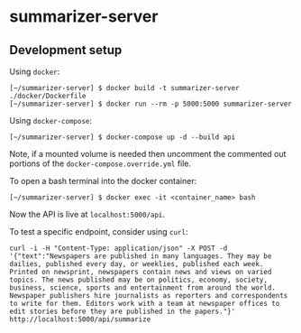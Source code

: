 # summarizer-server

## Development setup

Using `docker`:
```shell
[~/summarizer-server] $ docker build -t summarizer-server ./docker/Dockerfile
[~/summarizer-server] $ docker run --rm -p 5000:5000 summarizer-server
```

Using `docker-compose`:
```shell
[~/summarizer-server] $ docker-compose up -d --build api
```

Note, if a mounted volume is needed then uncomment the commented out portions of the `docker-compose.override.yml` file.

To open a bash terminal into the docker container:
```shell
[~/summarizer-server] $ docker exec -it <container_name> bash
```

Now the API is live at `localhost:5000/api`.

To test a specific endpoint, consider using `curl`:
```shell
curl -i -H "Content-Type: application/json" -X POST -d '{"text":"Newspapers are published in many languages. They may be dailies, published every day, or weeklies, published each week. Printed on newsprint, newspapers contain news and views on varied topics. The news published may be on politics, economy, society, business, science, sports and entertainment from around the world. Newspaper publishers hire journalists as reporters and correspondents to write for them. Editors work with a team at newspaper offices to edit stories before they are published in the papers."}' http://localhost:5000/api/summarize
```
